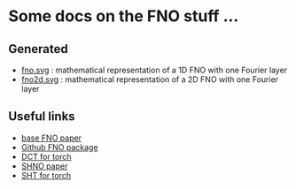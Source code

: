 # Some docs on the FNO stuff ...

## Generated

- [fno.svg](./fno.svg) : mathematical representation of a 1D FNO with one Fourier layer
- [fno2d.svg](./fno2d.svg) : mathematical representation of a 2D FNO with one Fourier layer

## Useful links

- [base FNO paper](https://arxiv.org/pdf/2010.08895)
- [Github FNO package](https://github.com/neuraloperator/neuraloperator)
- [DCT for torch](https://github.com/zh217/torch-dct)
- [SHNO paper](https://arxiv.org/pdf/2306.03838)
- [SHT for torch](https://github.com/NVIDIA/torch-harmonics)